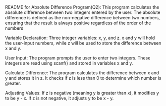 README for Absolute Difference Program(Q2):
This program calculates the absolute difference between two integers entered by the user. The absolute difference is defined as the non-negative difference between two numbers, ensuring that the result is always positive regardless of the order of the numbers

Variable Declaration:
Three integer variables: x, y, and z.
x and y will hold the user-input numbers, while z will be used to store the difference between x and y.

User Input:
The program prompts the user to enter two integers.
These integers are read using scanf() and stored in variables x and y.

Calculate Difference:
The program calculates the difference between x and y and stores it in z.
It checks if z is less than 0 to determine which number is greater.

Adjusting Values:
If z is negative (meaning y is greater than x), it modifies y to be y - x.
If z is not negative, it adjusts y to be x - y.
